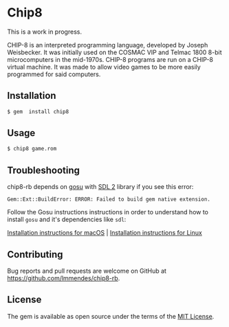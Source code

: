 # Chip8

This is a work in progress.

CHIP-8 is an interpreted programming language, developed by Joseph Weisbecker. It was initially used on the COSMAC VIP and Telmac 1800 8-bit microcomputers in the mid-1970s. CHIP-8 programs are run on a CHIP-8 virtual machine. It was made to allow video games to be more easily programmed for said computers.

## Installation

```bash
$ gem  install chip8
```

## Usage

```bash
$ chip8 game.rom
```

## Troubleshooting

chip8-rb depends on [gosu](https://github.com/gosu/gosu) with [SDL 2](http://www.libsdl.org/) library if you see this error:

```
Gem::Ext::BuildError: ERROR: Failed to build gem native extension.
```

Follow the Gosu instructions instructions in order to understand how to install `gosu` and it's dependencies like `sdl`:

[Installation instructions for macOS](https://github.com/gosu/gosu/wiki/Getting-Started-on-OS-X) | [Installation instructions for Linux](https://github.com/gosu/gosu/wiki/Getting-Started-on-Linux)

## Contributing

Bug reports and pull requests are welcome on GitHub at https://github.com/lmmendes/chip8-rb.

## License

The gem is available as open source under the terms of the [MIT License](http://opensource.org/licenses/MIT).
